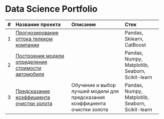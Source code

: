 # Data Science Portfolio


|# | Название проекта | Описание                               | Стек            |
|--|:-----------------|:---------------------------------------|:----------------|
|1 | [Прогнозирование оттока телеком компании](https://github.com/Pereyro/DataSciencePortfolio/tree/master/CustomerChurnModel) | |Pandas, Sklearn, CatBoost|
|2 | [Построение модели определения стоимости автомобиля](https://github.com/Pereyro/DataSciencePortfolio/tree/master/CarsCostModel) |      | Pandas, Numpy, Matplotlib, Seaborn, Scikit-learn  |
|3 | [Предсказание коэффициента очистки золота](https://github.com/Pereyro/DataSciencePortfolio/tree/master/GoldRecovery) |      Обучение и выбор лучшей модели для предсказания коэффициента очистки золота | Pandas, Numpy, Matplotlib, Seaborn, Scikit-learn |
